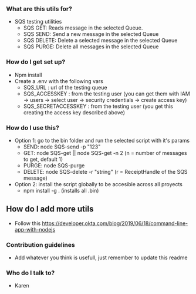 ### What are this utils for? ###

* SQS testing utilities
  - SQS GET: Reads message in the selected Queue.
  - SQS SEND: Send a new message in the selected Queue
  - SQS DELETE: Delete a selected message in the selected Queue
  - SQS PURGE: Delete all messages in the selected Queue

### How do I get set up? ###

* Npm install
* Create a .env with the following vars
  - SQS_URL : url of the testing queue
  - SQS_ACCESSKEY : from the testing user (you can get them with IAM -> users -> select user -> security credentials -> create access key)
  - SQS_SECRETACCESSKEY : from the testing user (you get this creating the access key described above)

### How do I use this? ###

* Option 1: go to the bin folder and run the selected script with it's params
  - SEND: node SQS-send -p "123"
  - GET: node SQS-get || node SQS-get -n 2 (n = number of messages to get, default 1)
  - PURGE: node SQS-purge
  - DELETE: node SQS-delete -r "string" (r = ReceiptHandle of the SQS message)
* Option 2: install the script globally to be accesible across all proyects 
  - npm install -g . (installs all .bin)

## How do I add more utils ##

* Follow this https://developer.okta.com/blog/2019/06/18/command-line-app-with-nodejs

### Contribution guidelines ###

* Add whatever you think is usefull, just remember to update this readme

### Who do I talk to? ###

* Karen